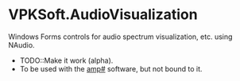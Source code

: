 # VPKSoft.AudioVisualization
Windows Forms controls for audio spectrum visualization, etc. using NAudio.

* TODO::Make it work (alpha).
* To be used with the [amp#](https://github.com/VPKSoft/amp) software, but not bound to it.
